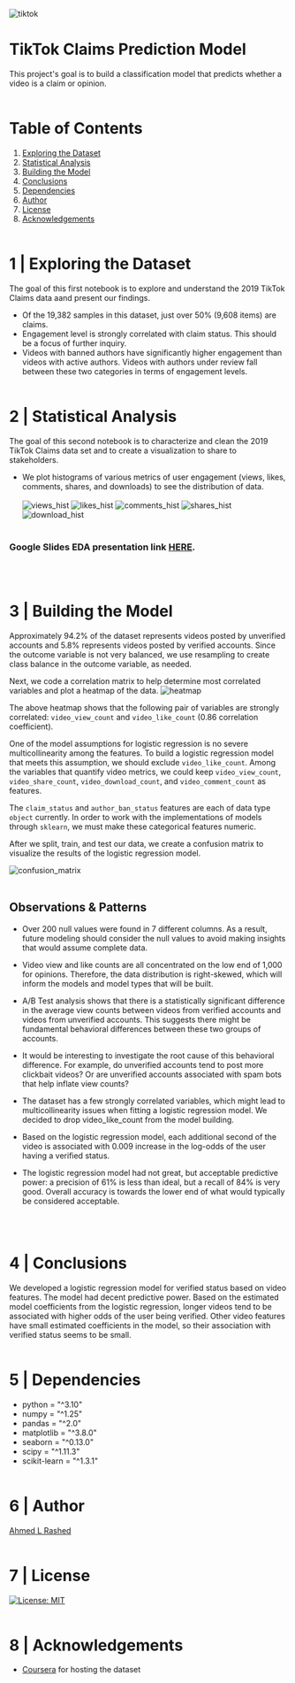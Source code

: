 ![tiktok](figs/tiktokclaims.jpg)
# TikTok Claims Prediction Model
This project's goal is to build a classification model that predicts whether a video is a claim or opinion.
</br></br>

# Table of Contents

1. [Exploring the Dataset](#1-|-Exploring-the-Dataset)
1. [Statistical Analysis](#2-|-statistical-analysis)
1. [Building the Model](#3-|-Building-the-Model)
1. [Conclusions](#4-|-conclusions)
1. [Dependencies](#5-|-dependencies)
1. [Author](#6-|-author)
1. [License](#7-|-license)
1. [Acknowledgements](#8-|-acknowledgements)
</br></br>

# 1 | Exploring the Dataset
The goal of this first notebook is to explore and understand the 2019 TikTok Claims data aand present our findings.

- Of the 19,382 samples in this dataset, just over 50% (9,608 items) are claims.
- Engagement level is strongly correlated with claim status. This should be a focus of further inquiry.
- Videos with banned authors have significantly higher engagement than videos with active authors. Videos with authors under review fall between these two categories in terms of engagement levels.</br></br>

# 2 | Statistical Analysis
The goal of this second notebook is to characterize and clean the 2019 TikTok Claims data set and to create a visualization to share to stakeholders.

- We plot histograms of various metrics of user engagement (views, likes, comments, shares, and downloads) to see the distribution of data.
</br></br>
![views_hist](figs/views_hist.jpg)
![likes_hist](figs/likes_hist.jpg)
![comments_hist](figs/comments_hist.jpg)
![shares_hist](figs/shares_hist.jpg)
![download_hist](figs/download_hist.jpg)
</br></br>

### Google Slides EDA presentation link [HERE](https://docs.google.com/presentation/d/1M6YVY6SPIpz14d4j1wdiL_ziZN1wZVp9B1ZU7bfPz5Q/edit?usp=sharing).
</br></br>

# 3 | Building the Model
Approximately 94.2% of the dataset represents videos posted by unverified accounts and 5.8% represents videos posted by verified accounts. Since the outcome variable is not very balanced, we use resampling to create class balance in the outcome variable, as needed.

Next, we code a correlation matrix to help determine most correlated variables and plot a heatmap of the data.
![heatmap](figs/heatmap.jpg)

The above heatmap shows that the following pair of variables are strongly correlated: `video_view_count` and `video_like_count` (0.86 correlation coefficient).

One of the model assumptions for logistic regression is no severe multicollinearity among the features. To build a logistic regression model that meets this assumption, we should exclude `video_like_count`. Among the variables that quantify video metrics, we could keep `video_view_count`, `video_share_count`, `video_download_count`, and `video_comment_count` as features.

The `claim_status` and `author_ban_status` features are each of data type `object` currently. In order to work with the implementations of models through `sklearn`, we must make these categorical features numeric.

After we split, train, and test our data, we create a confusion matrix to visualize the results of the logistic regression model.

![confusion_matrix](figs/confusion_matrix.jpg)
</br></br>

## Observations & Patterns
- Over 200 null values were found in 7 different columns. As a result, future modeling should consider the null values to avoid making insights that would assume complete data.

- Video view and like counts are all concentrated on the low end of 1,000 for opinions. Therefore, the data distribution is right-skewed, which will inform the models and model types that will be built.

- A/B Test analysis shows that there is a statistically significant difference in the average view counts between videos from verified accounts and videos from unverified accounts. This suggests there might be fundamental behavioral differences between these two groups of accounts.

- It would be interesting to investigate the root cause of this behavioral difference. For example, do unverified accounts tend to post more clickbait videos? Or are unverified accounts associated with spam bots that help inflate view counts?

- The dataset has a few strongly correlated variables, which might lead to multicollinearity issues when fitting a logistic regression model. We decided to drop video_like_count from the model building.

- Based on the logistic regression model, each additional second of the video is associated with 0.009 increase in the log-odds of the user having a verified status.

- The logistic regression model had not great, but acceptable predictive power: a precision of 61% is less than ideal, but a recall of 84% is very good. Overall accuracy is towards the lower end of what would typically be considered acceptable.

</br></br>

# 4 | Conclusions

We developed a logistic regression model for verified status based on video features. The model had decent predictive power. Based on the estimated model coefficients from the logistic regression, longer videos tend to be associated with higher odds of the user being verified. Other video features have small estimated coefficients in the model, so their association with verified status seems to be small.
</br></br>

# 5 | Dependencies
* python = "^3.10"
* numpy = "^1.25"
* pandas = "^2.0"
* matplotlib = "^3.8.0"
* seaborn = "^0.13.0"
* scipy = "^1.11.3"
* scikit-learn = "^1.3.1"
</br></br>

# 6 | Author
[Ahmed L Rashed](https://ahmedlrashed.github.io)
</br></br>

# 7 | License
[![License: MIT](https://img.shields.io/badge/License-MIT-yellow.svg)](https://opensource.org/licenses/MIT)
</br></br>

# 8 | Acknowledgements
* [Coursera](https://www.coursera.org/) for hosting the dataset
